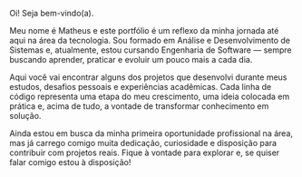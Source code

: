 Oi! Seja bem-vindo(a).

Meu nome é Matheus e este portfólio é um reflexo da minha jornada até aqui na área da tecnologia. Sou formado em Análise e Desenvolvimento de Sistemas e, atualmente, estou cursando Engenharia de Software — sempre buscando aprender, praticar e evoluir um pouco mais a cada dia.

Aqui você vai encontrar alguns dos projetos que desenvolvi durante meus estudos, desafios pessoais e experiências acadêmicas. Cada linha de código representa uma etapa do meu crescimento, uma ideia colocada em prática e, acima de tudo, a vontade de transformar conhecimento em solução.

Ainda estou em busca da minha primeira oportunidade profissional na área, mas já carrego comigo muita dedicação, curiosidade e disposição para contribuir com projetos reais. Fique à vontade para explorar e, se quiser falar comigo estou à disposição!
